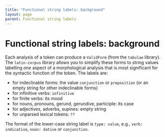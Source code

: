 ```yaml
---
title: "Functional string labels: background"
layout: page
parent: Functional string labels
---
```



# Functional string labels: background

Each analysis of a token can produce a `ValidForm` (from the `tabulae` library).  The `latin-corpus` library allows you to simplify these forms to string values labelling *one* aspect of a morphological analysis that is most significant for the syntactic function of the token.  The labels are:

- for indeclinable forms:  the value `conjunction` or `preposition` (or an empty string for other indeclinable forms)
- for infinitive verbs: `infinitive`
- for finite verbs: its mood
- for nouns, pronouns, gerund, gerundive, participle: its case
- for adjectives, adverbs, supines: empty string
- for unparsed lexical tokens: `??`

The format of the lower-case string label is `type: value`, e.g., `verb: indicative`, `noun: dative` or `conjunction`.
